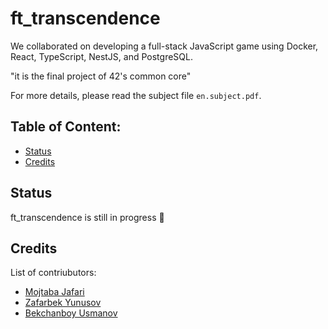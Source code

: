 # ft_transcendence
We collaborated on developing a full-stack JavaScript game using Docker, React, TypeScript, NestJS, and PostgreSQL.


"it is the final project of 42's common core"

For more details, please read the subject file `en.subject.pdf`.

## Table of Content:

- [Status](#status)
- [Credits](#credits)


## Status
ft_transcendence is still in progress 🔄

## Credits
List of contriubutors:
- [ Mojtaba Jafari ](https://github.com/jafarimojtaba)
- [Zafarbek Yunusov](https://github.com/Cursedzyko)
- [ Bekchanboy Usmanov ](https://github.com/thedatab0y)
